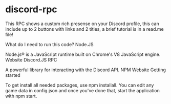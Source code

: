 # discord-rpc
This RPC shows a custom rich presense on your Discord profile, this can include up to 2 buttons with links and 2 titles, a brief tutorial is in a read.me file!

What do I need to run this code?
Node.JS

Node.js® is a JavaScript runtime built on Chrome's V8 JavaScript engine. Website
Discord.JS RPC

A powerful library for interacting with the Discord API. NPM Website
Getting started

To get install all needed packages, use npm installall. You can edit any game data in config.json and once you've done that, start the application with npm start.
